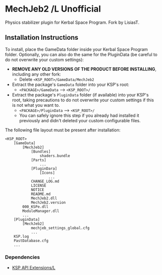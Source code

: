 # MechJeb2 /L Unofficial

Physics stabilizer plugin for Kerbal Space Program. Fork by LisiasT.


## Installation Instructions

To install, place the GameData folder inside your Kerbal Space Program folder. Optionally, you can also do the same for the PluginData (be careful to do not overwrite your custom settings):

* **REMOVE ANY OLD VERSIONS OF THE PRODUCT BEFORE INSTALLING**, including any other fork:
	+ Delete `<KSP_ROOT>/GameData/MechJeb2 `
* Extract the package's `GameData` folder into your KSP's root:
	+ `<PACKAGE>/GameData` --> `<KSP_ROOT>/`
* Extract the package's `PluginData` folder (if available) into your KSP's root, taking precautions to do not overwrite your custom settings if this is not what you want to.
	+ `<PACKAGE>/PluginData` --> `<KSP_ROOT>/`
	+ You can safely ignore this step if you already had installed it previously and didn't deleted your custom configurable files.

The following file layout must be present after installation:

```
<KSP_ROOT>
	[GameData]
		[MechJeb2]
			[Bundles]
				shaders.bundle
			[Parts]
				...				
			[PluginDara]
				[Icons]
					...
			CHANGE_LOG.md
			LICENSE
			NOTICE
			README.md
			MechJeb2.dll
			MechJeb2.version
		000_KSPe.dll
		ModuleManager.dll
		...
	[PluginData]
		[MechJeb2]
			mechjeb_settings_global.cfg
			...
	KSP.log
	PastDatabase.cfg
	...
```


### Dependencies

* [KSP API Extensions/L](https://github.com/net-lisias-ksp/KSPAPIExtensions)

